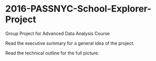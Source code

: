 # 2016-PASSNYC-School-Explorer-Project
Group Project for Advanced Data Analysis Course


Read the executive summary for a general idea of the project.

Read the technical outline for the full picture.
